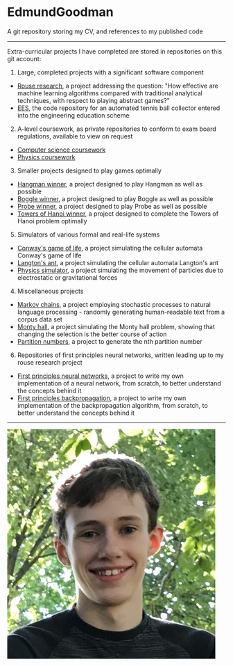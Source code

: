 # EdmundGoodman
A git repository storing my CV, and references to my published code

***

Extra-curricular projects I have completed are stored in repositories on this git account:

1. Large, completed projects with a significant software component
 * [Rouse research](https://github.com/EdmundGoodman/rouse-research), a project addressing the question: "How effective are machine learning algorithms compared with traditional analytical techniques, with respect to playing abstract games?"
 * [EES](https://github.com/EdmundGoodman/EES), the code repository for an automated tennis ball collector entered into the engineering education scheme

2. A-level coursework, as private repositories to conform to exam board regulations, available to view on request
 * [Computer science coursework](https://github.com/EdmundGoodman/NEA-Project)
 * [Physics coursework](https://github.com/EdmundGoodman/physics-coursework)

3. Smaller projects designed to play games optimally
 * [Hangman winner](https://github.com/EdmundGoodman/hangman-solver), a project designed to play Hangman as well as possible
 * [Boggle winner](https://github.com/EdmundGoodman/boggle-game), a project designed to play Boggle as well as possible
 * [Probe winner](https://github.com/EdmundGoodman/probeWinner), a project designed to play Probe as well as possible
 * [Towers of Hanoi winner](https://github.com/EdmundGoodman/towers-of-hanoi), a project designed to complete the Towers of Hanoi problem optimally

 5. Simulators of various formal and real-life systems
  * [Conway's game of life](https://github.com/EdmundGoodman/conways-game-of-life), a project simulating the cellular automata Conway's game of life
  * [Langton's ant](https://github.com/EdmundGoodman/langtons-ant), a project simulating the cellular automata Langton's ant
  * [Physics simulator](https://github.com/EdmundGoodman/physics-simulator), a project simulating the movement of particles due to electrostatic or gravitational forces

4. Miscellaneous projects
 * [Markov chains](https://github.com/EdmundGoodman/markov-chains), a project employing stochastic processes to natural language processing \- randomly generating human-readable text from a corpus data set
 * [Monty hall](https://github.com/EdmundGoodman/monty-hall), a project simulating the Monty hall problem, showing that changing the selection is the better course of action
 * [Partition numbers](https://github.com/EdmundGoodman/partition-numbers), a project to generate the nth partition number

6. Repositories of first principles neural networks, written leading up to my rouse research project
 * [First principles neural networks](https://github.com/EdmundGoodman/simple-neural-network), a project to write my own implementation of a neural network, from scratch, to better understand the concepts behind it
 * [First principles backpropagation](https://github.com/EdmundGoodman/simple-backpropagation), a project to write my own implementation of the backpropagation algorithm, from scratch, to better understand the concepts behind it

***

 ![Edmund Goodman - 2019](https://github.com/EdmundGoodman/EdmundGoodman/blob/master/portrait.jpg?raw=true)
